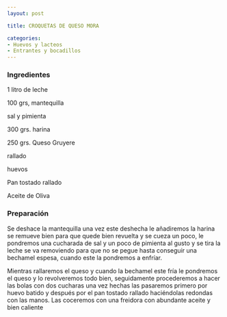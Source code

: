 ```yaml
---
layout: post

title: CROQUETAS DE QUESO MORA

categories:
- Huevos y lacteos
- Entrantes y bocadillos
---
```

<h3>Ingredientes</h3>

1 litro de leche

100 grs, mantequilla

sal y pimienta

300 grs. harina

250 grs. Queso Gruyere

rallado

huevos

Pan tostado rallado

Aceite de Oliva

<h3>Preparación</h3>

Se deshace la mantequilla una vez este deshecha le añadiremos la harina se remueve bien para que quede bien revuelta y se cueza un poco, le pondremos una cucharada de sal y un poco de pimienta al gusto y se tira la leche se va removiendo para que no se pegue hasta conseguir una bechamel espesa, cuando este la pondremos a enfríar.

Mientras rallaremos el queso y cuando la bechamel este fría le pondremos el queso y lo revolveremos todo bien, seguidamente procederemos a hacer las bolas con dos cucharas una vez hechas las pasaremos primero por huevo batido y después por el pan tostado rallado haciéndolas redondas con las manos. Las coceremos con una freidora con abundante aceite y bien caliente